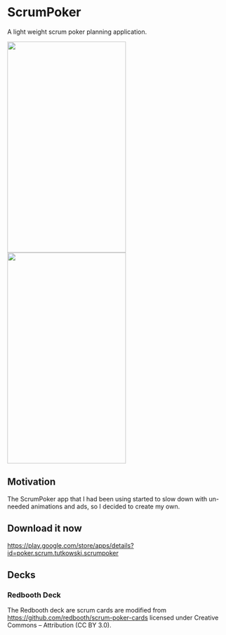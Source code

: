 # ScrumPoker
A light weight scrum poker planning application.

<img src="../master/readmeImages/deck_view.png?raw=true" height="480" width="270"> <img src="../master/readmeImages/card_view.png?raw=true" height="480" width="270">

## Motivation
The ScrumPoker app that I had been using started to slow down with un-needed animations and ads, so I decided to create my own.

## Download it now
https://play.google.com/store/apps/details?id=poker.scrum.tutkowski.scrumpoker

## Decks
### Redbooth Deck
The Redbooth deck are scrum cards are modified from https://github.com/redbooth/scrum-poker-cards licensed under Creative Commons – Attribution (CC BY 3.0).
